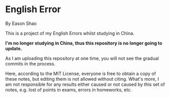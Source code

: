 # English Error

By Eason Shao

This is a project of my English Errors whilst studying in China.

**I'm no longer studying in China, thus this repository is no longer going to update.**

As I am uploading this repository at one time, you will not see the gradual commits in the process.

Here, according to the MIT License, everyone is free to obtain a copy of these notes, but editing them is not allowed without citing. What's more, I am not responsible for any results either caused or not caused by this set of notes, e.g. lost of points in exams, errors in homeworks, etc.
